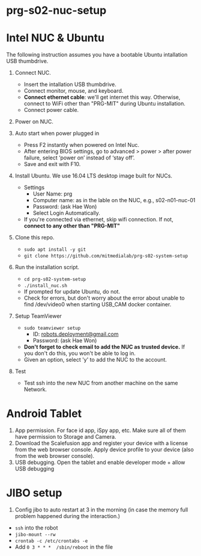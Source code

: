 # prg-s02-nuc-setup

# Intel NUC & Ubuntu

The following instruction assumes you have a bootable Ubuntu intallation USB thumbdrive.

1. Connect NUC.
    - Insert the intallation USB thumbdrive.
    - Connect monitor, mouse, and keyboard.
    - **Connect ethernet cable**: we'll get internet this way. Otherwise, connect to WiFi other than "PRG-MIT" during Ubuntu installation.
    - Connect power cable.

2. Power on NUC.

3. Auto start when power plugged in
    - Press F2 instantly when powered on Intel Nuc. 
    - After entering BIOS settings, go to advanced > power > after power failure, select ‘power on’ instead of ‘stay off’. 
    - Save and exit with F10.

4. Install Ubuntu. We use 16.04 LTS desktop image built for NUCs.
    - Settings
      - User Name: prg
      - Computer name:  as in the lable on the NUC, e.g., s02-n01-nuc-01
      - Password: (ask Hae Won)
      - Select Login Automatically.
    - If you're connected via ethernet, skip wifi connection. If not, **connect to any other than "PRG-MIT"**
 
5. Clone this repo.
    - `sudo apt install -y git`
    - `git clone https://github.com/mitmedialab/prg-s02-system-setup`

6. Run the installation script.
    - `cd prg-s02-system-setup`
    - `./install_nuc.sh`
    - If prompted for update Ubuntu, do not.
    - Check for errors, but don't worry about the error about unable to find /dev/video0 when starting USB_CAM docker container.

7. Setup TeamViewer
    - `sudo teamviewer setup`
      - ID: robots.deployment@gmail.com
      - Password: (ask Hae Won)
    - **Don't forget to check email to add the NUC as trusted device.** If you don't do this, you won't be able to log in.
    - Given an option, select 'y' to add the NUC to the account.

8. Test
    - Test ssh into the new NUC from another machine on the same Network.


# Android Tablet

1. App permission. For face id app, iSpy app, etc. Make sure all of them have permission to Storage and Camera.
2. Download the Scalefusion app and register your device with a license from the web browser console. Apply device profile to your device (also from the web browser console).
3. USB debugging. Open the tablet and enable developer mode + allow USB debugging


# JIBO setup

1. Config jibo to auto restart at 3 in the morning (in case the memory full problem happened during the interaction.)
- `ssh` into the robot
- `jibo-mount --rw`
- `crontab -c /etc/crontabs -e`
- Add `0 3 * * *  /sbin/reboot` in the file
